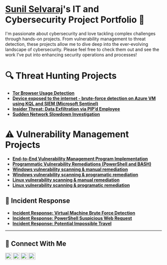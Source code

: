 # <a href="https://www.linkedin.com/in/sunilselvaraj/">Sunil Selvaraj</a>'s IT and Cybersecurity Project Portfolio 🔐

I'm passionate about cybersecurity and love tackling complex challenges through hands-on projects. From vulnerability management to threat detection, these projects allow me to dive deep into the ever-evolving landscape of cybersecurity. Please feel free to check them out and see the work I’ve put into enhancing security operations and processes!

# 🔍 Threat Hunting Projects

- **[Tor Browser Usage Detection](https://github.com/sunilselvaraj1/threat-hunting-scenario-tor)**
- **[Device exposed to the internet - brute-force detection on Azure VM using KQL and SIEM (Microsoft Sentinel)](https://github.com/sunilselvaraj1/brute-force-detection)**  
- **[Insider Threat: Data Exfiltration via PIP’d Employee](https://github.com/sunilselvaraj1/threat-hunting-data-exfiltration/blob/main/README.md)**
- **[Sudden Network Slowdown Investigation](https://github.com/sunilselvaraj1/)**

# ⚠️ Vulnerability Management Projects

- **[End-to-End Vulnerability Management Program Implementation](https://github.com/sunilselvaraj1/vulnerability-management-program)**
- **[Programmatic Vulnerability Remediations (PowerShell and BASH)](https://github.com/sunilselvaraj1/programmatic-vulnerability-remediations)**
- **[Windows vulnerability scanning & manual remediation](https://github.com/sunilselvaraj1/)**
- **[Windows vulnerability scanning & programatic remediation](https://github.com/sunilselvaraj1/)**
- **[Linux vulnerability scanning & manual remediation](https://github.com/sunilselvaraj1/)**
- **[Linux vulnerability scanning & programatic remediation](https://github.com/sunilselvaraj1/)**

## 🚨 Incident Response

- **[Incident Response: Virtual Machine Brute Force Detection](https://github.com/sunilselvaraj1/)**
- **[Incident Response: PowerShell Suspicious Web Request](https://github.com/sunilselvaraj1/)**  
- **[Incident Response: Potential Impossible Travel](https://github.com/sunilselvaraj1/)**



<hr/>

## 🤳 Connect With Me

[<img align="left" alt="sunilselvaraj | YouTube" width="22px" src="https://cdn.jsdelivr.net/npm/simple-icons@v3/icons/youtube.svg" />][youtube]
[<img align="left" alt="sunilselvaraj | Twitter" width="22px" src="https://cdn.jsdelivr.net/npm/simple-icons@v3/icons/twitter.svg" />][twitter]
[<img align="left" alt="sunilselvaraj | LinkedIn" width="22px" src="https://cdn.jsdelivr.net/npm/simple-icons@v3/icons/linkedin.svg" />][linkedin]
[<img align="left" alt="sunilselvaraj | Instagram" width="22px" src="https://cdn.jsdelivr.net/npm/simple-icons@v3/icons/instagram.svg" />][instagram]

[twitter]: https://twitter.com/___________
[youtube]: https://www.youtube.com/c/___________
[instagram]: https://www.instagram.com/___________
[linkedin]: https://linkedin.com/in/sunilselvaraj

<!--
<img width="35" alt="image" src="https://github.com/user-attachments/assets/2f41c7cd-5ea8-4475-b451-a37161b6c3fb"> 
<img width="35" alt="image" src="https://github.com/user-attachments/assets/77649969-9910-4994-8b96-74a116cfb2a8">
-->
